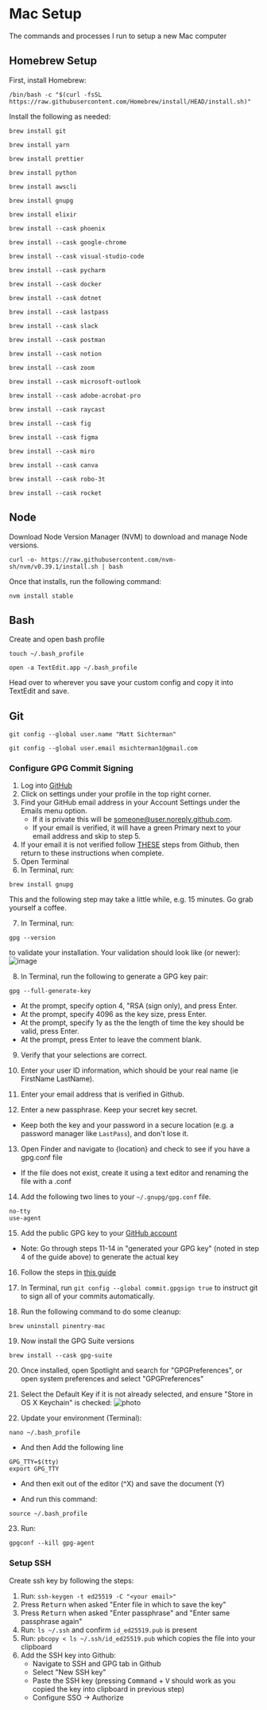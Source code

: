 # Mac Setup
The commands and processes I run to setup a new Mac computer

## Homebrew Setup
First, install Homebrew:
```
/bin/bash -c "$(curl -fsSL https://raw.githubusercontent.com/Homebrew/install/HEAD/install.sh)"
```

Install the following as needed:
```
brew install git
```
```
brew install yarn
```
```
brew install prettier
```
```
brew install python
```
```
brew install awscli
```
```
brew install gnupg
```
```
brew install elixir
```
```
brew install --cask phoenix
```
```
brew install --cask google-chrome
```
```
brew install --cask visual-studio-code
```
```
brew install --cask pycharm
```
```
brew install --cask docker
```
```
brew install --cask dotnet
```
```
brew install --cask lastpass
```
```
brew install --cask slack
```
```
brew install --cask postman
```
```
brew install --cask notion
```
```
brew install --cask zoom
```
```
brew install --cask microsoft-outlook
```
```
brew install --cask adobe-acrobat-pro
```
```
brew install --cask raycast
```
```
brew install --cask fig
```
```
brew install --cask figma
```
```
brew install --cask miro
```
```
brew install --cask canva
```
```
brew install --cask robo-3t
```
```
brew install --cask rocket
```

## Node
Download Node Version Manager (NVM) to download and manage Node versions.
```
curl -o- https://raw.githubusercontent.com/nvm-sh/nvm/v0.39.1/install.sh | bash
```

Once that installs, run the following command:
```
nvm install stable
```

## Bash
Create and open bash profile
```
touch ~/.bash_profile
```
```
open -a TextEdit.app ~/.bash_profile
```

Head over to wherever you save your custom config and copy it into TextEdit and save.

## Git
```
git config --global user.name "Matt Sichterman"
```
```
git config --global user.email msichterman1@gmail.com
```

### Configure GPG Commit Signing
1. Log into [GitHub](github.com)
2. Click on settings under your profile in the top right corner.
4. Find your GitHub email address in your Account Settings under the Emails menu option.
    * If it is private this will be someone@user.noreply.github.com.
    * If your email is verified, it will have a green Primary next to your email address and skip to step 5.
5. If your email it is not verified follow [THESE](https://docs.github.com/en/get-started/signing-up-for-github/verifying-your-email-address) steps from Github, then return to these instructions when complete.
6. Open Terminal
7. In Terminal, run:
```
brew install gnupg
```
This and the following step may take a little while, e.g. 15 minutes. Go grab yourself a coffee.

7. In Terminal, run:
```
gpg --version
```
to validate your installation. Your validation should look like (or newer):
![image](https://user-images.githubusercontent.com/38794918/154548080-c3f89fb2-8bdf-4ead-9cfd-1c38ea448903.png)

8. In Terminal, run the following to generate a GPG key pair:
```
gpg --full-generate-key
```
   * At the prompt, specify option 4, "RSA (sign only), and press Enter.
   * At the prompt, specify 4096 as the key size, press Enter.
   * At the prompt, specify 1y as the the length of time the key should be valid, press Enter.
   * At the prompt, press Enter to leave the comment blank.

9. Verify that your selections are correct.

10. Enter your user ID information, which should be your real name (ie FirstName LastName).

11. Enter your email address that is verified in Github.
12. Enter a new passphrase. Keep your secret key secret.
   * Keep both the key and your password in a secure location (e.g. a password manager like `LastPass`), and don't lose it.

13. Open Finder and navigate to {location} and check to see if you have a gpg.conf file
   * If the file does not exist, create it using a text editor and renaming the file with a .conf
 
14. Add the following two lines to your `~/.gnupg/gpg.conf` file.
```
no-tty
use-agent
```

15. Add the public GPG key to your [GitHub account](https://docs.github.com/en/github/authenticating-to-github/adding-a-new-gpg-key-to-your-github-account)
   * Note: Go through steps 11-14 in "generated your GPG key" (noted in step 4 of the guide above) to generate the actual key

16. Follow the steps in [this guide](https://docs.github.com/en/github/authenticating-to-github/telling-git-about-your-signing-key)

17. In Terminal, run `git config --global commit.gpgsign true` to instruct git to sign all of your commits automatically.

18. Run the following command to do some cleanup:
```
brew uninstall pinentry-mac
```

19. Now install the GPG Suite versions
```
brew install --cask gpg-suite
```

20. Once installed, open Spotlight and search for "GPGPreferences", or open system preferences and select "GPGPreferences"

21. Select the Default Key if it is not already selected, and ensure "Store in OS X Keychain" is checked:
![photo](https://github.com/pstadler/keybase-gpg-github/blob/master/img/gpg-preferences.png)

22. Update your environment (Terminal):
```
nano ~/.bash_profile
```

   * And then Add the following line

```
GPG_TTY=$(tty)
export GPG_TTY
```

   * And then exit out of the editor (^X) and save the document (Y)

   * And run this command:
```
source ~/.bash_profile
```

23. Run:
```
gpgconf --kill gpg-agent
```

### Setup SSH
Create ssh key by following the steps:
1. Run: `ssh-keygen -t ed25519 -C "<your email>"`
2. Press <kbd>Return</kbd> when asked "Enter file in which to save the key"
3. Press <kbd>Return</kbd> when asked "Enter passphrase" and "Enter same passphrase again"
4. Run: `ls ~/.ssh` and confirm `id_ed25519.pub` is present
5. Run: `pbcopy < ls ~/.ssh/id_ed25519.pub` which copies the file into your clipboard
6. Add the SSH key into Github:
   * Navigate to SSH and GPG tab in Github
   * Select "New SSH key"
   * Paste the SSH key (pressing <kbd>Command</kbd> + <kbd>V</kbd> should work as you copied the key into clipboard in previous step)
   * Configure SSO → Authorize
